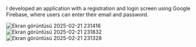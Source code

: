 I developed an application with a registration and login screen using Google Firebase, where users can enter their email and password.

![Ekran görüntüsü 2025-02-21 231416](https://github.com/user-attachments/assets/238091a1-7980-4c71-97ea-040b89b6653f)
![Ekran görüntüsü 2025-02-21 231832](https://github.com/user-attachments/assets/4c1ce8e2-e282-4ee1-8e55-f10e7c7af2ac)
![Ekran görüntüsü 2025-02-21 231328](https://github.com/user-attachments/assets/29b07291-2667-4ece-a997-b566ea8978f2)
